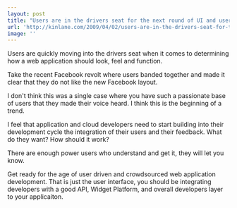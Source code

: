```yaml
---
layout: post
title: "Users are in the drivers seat for the next round of UI and user experience development"
url: 'http://kinlane.com/2009/04/02/users-are-in-the-drivers-seat-for-the-next-round-of-ui-and-user-experience-development/'
image: ''
---
```


Users are quickly moving into the drivers seat when it comes to determining how a web application should look, feel and function.

Take the recent Facebook revolt where users banded together and made it clear that they do not like the new Facebook layout.

I don't think this was a single case where you have such a passionate base of users that they made their voice heard. I think this is the beginning of a trend.

I feel that application and cloud developers need to start building into their development cycle the integration of their users and their feedback. What do they want? How should it work?

There are enough power users who understand and get it, they will let you know.

Get ready for the age of user driven and crowdsourced web application development. That is just the user interface, you should be integrating developers with a good API, Widget Platform, and overall developers layer to your applicaiton.
